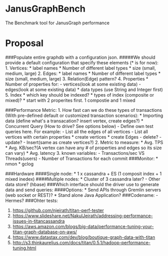 # JanusGraphBench
The Benchmark tool for JanusGraph performance
# Proposal 
###Populate entire graphdb with a configuration json. 
#####We should provide a default configuration that specify these elements (* is for now):  
	1. Vertices:
		* label names
		* Number of different label types
		* size (small, medium, large)
	2. Edges:
		* label names
		* Number of different label types
		* size (small, medium, large)
	3. Relation(Edge) pattern?
	4. Properties
		* Number of properties for:
		  - vertices(look at some existing data)
		  - edges(look at some existing data)
		* data types (use String and Integer first)
	5. Index
		* which key should be indexed?
		* types of index (composite or mixed)?
		* start with 2 properites first. 1 compostie and 1 mixed
	
###Performance Metric:
	1. How fast can we do these types of transactions (With pre-defined default or customized transaction scenarios):
		* Importing data (define what's a transacation? insert vertex, create edges?)
		* Concurrent Query (How to drive? See options below)
			- Define own test queries here. For example:
				- List all the edges of all vertices
				- List all vertices with certain properties
		* create vertices
		* create Edges
		- delete?
		- update?
		- Insert(same as create vertices?)
	2. Metric to measure:
		* Avg. TPS
		* Avg. KB/sec?(A vertex can have any # of properties and edges so its size can vary)
		* Avg. latency
	3. known variables:
		- Transactions/sec VS Threads(users)
		- Number of Transactions for each commit
###Monitor:
	* nmon
	* gclog
	
	
###Hardware
####Single node:
	* 1 x cassandra + ES (1 composit index + 1 mixed inedex)
####Multiple nodes:
	* Cluster of 3 cassandra later?
	- Other data store? (hbase)
###Which interface should the driver use to generate data and send queries:
####Options:
	* Send APIs through Gremlin servers (web socket or REST)?
	* Stand alone Java Application?
###Codename:
	- Hermes?
###Ohter tests:
  1. https://github.com/njeirath/titan-perf-tester 
  2. https://www.slideshare.net/NakulJeirath/addressing-performance-issues-in-titancassandra
  3. https://aws.amazon.com/blogs/big-data/performance-tuning-your-titan-graph-database-on-aws/
  4. https://www.datastax.com/dev/blog/boutique-graph-data-with-titan
  5. http://s3.thinkaurelius.com/docs/titan/0.5.1/hadoop-performance-tuning.html
